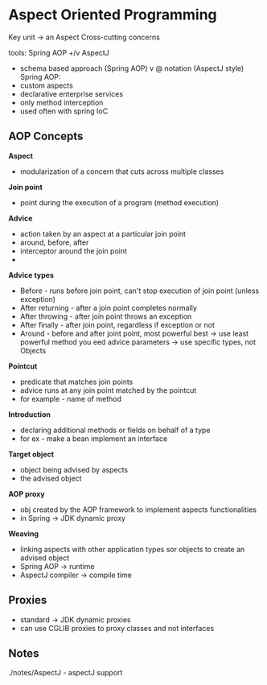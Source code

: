 # Aspect Oriented Programming

Key unit -> an Aspect
Cross-cutting concerns

tools: Spring AOP +/v AspectJ
- schema based approach (Spring AOP) v @ notation (AspectJ style)
Spring AOP:
- custom aspects
- declarative enterprise services
- only method interception
- used often with spring IoC

## AOP Concepts

**Aspect**
- modularization of a concern that cuts across multiple classes

**Join point**
- point during the execution of a program (method execution)

**Advice**
- action taken by an aspect at a particular join point
- around, before, after
- interceptor around the join point
- 
__Advice types__
- Before - runs before join point, can't stop execution of join point (unless exception)
- After returning - after a join point completes normally
- After throwing - after join point throws an exception
- After finally - after join point, regardless if exception or not
- Around - before and after joint point, most powerful
best -> use least powerful method you eed
advice parameters -> use specific types, not Objects

**Pointcut**
- predicate that matches join points
- advice runs at any join point matched by the pointcut
- for example - name of method

**Introduction**
- declaring additional methods or fields on behalf of a type
- for ex - make a bean implement an interface

**Target object**
- object being advised by aspects
- the advised object

**AOP proxy**
- obj created by the AOP framework to implement aspects functionalities
- in Spring -> JDK dynamic proxy

**Weaving**
- linking aspects with other application types sor objects to create an advised object
- Spring AOP -> runtime
- AspectJ compiler -> compile time

## Proxies
- standard -> JDK dynamic proxies
- can use CGLIB proxies to proxy classes and not interfaces

## Notes
./notes/AspectJ - aspectJ support

